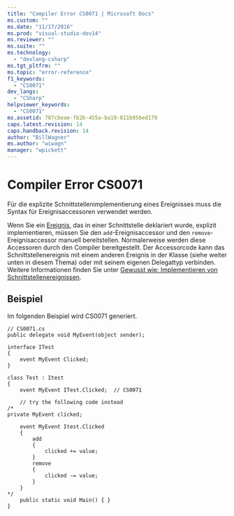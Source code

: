 ```yaml
---
title: "Compiler Error CS0071 | Microsoft Docs"
ms.custom: ""
ms.date: "11/17/2016"
ms.prod: "visual-studio-dev14"
ms.reviewer: ""
ms.suite: ""
ms.technology: 
  - "devlang-csharp"
ms.tgt_pltfrm: ""
ms.topic: "error-reference"
f1_keywords: 
  - "CS0071"
dev_langs: 
  - "CSharp"
helpviewer_keywords: 
  - "CS0071"
ms.assetid: 787cbeae-fb2b-455a-ba10-811b956ed170
caps.latest.revision: 14
caps.handback.revision: 14
author: "BillWagner"
ms.author: "wiwagn"
manager: "wpickett"
---
```

# Compiler Error CS0071
Für die explizite Schnittstellenimplementierung eines Ereignisses muss die Syntax für Ereignisaccessoren verwendet werden.  
  
 Wenn Sie ein [Ereignis](../../../csharp/language-reference/keywords/event.md), das in einer Schnittstelle deklariert wurde, explizit implementieren, müssen Sie den `add`\-Ereignisaccessor und den `remove`\-Ereignisaccessor manuell bereitstellen. Normalerweise werden diese Accessoren durch den Compiler bereitgestellt.  Der Accessorcode kann das Schnittstellenereignis mit einem anderen Ereignis in der Klasse \(siehe weiter unten in diesem Thema\) oder mit seinem eigenen Delegattyp verbinden.  Weitere Informationen finden Sie unter [Gewusst wie: Implementieren von Schnittstellenereignissen](../../../csharp/programming-guide/events/how-to-implement-interface-events.md).  
  
## Beispiel  
 Im folgenden Beispiel wird CS0071 generiert.  
  
```  
// CS0071.cs  
public delegate void MyEvent(object sender);  
  
interface ITest  
{  
    event MyEvent Clicked;  
}  
  
class Test : Itest  
{  
    event MyEvent ITest.Clicked;  // CS0071  
  
    // try the following code instead  
/*  
private MyEvent clicked;  
  
    event MyEvent Itest.Clicked  
    {  
        add  
        {  
            clicked += value;  
        }  
        remove  
        {  
            clicked -= value;  
        }  
    }  
*/  
    public static void Main() { }  
}  
```